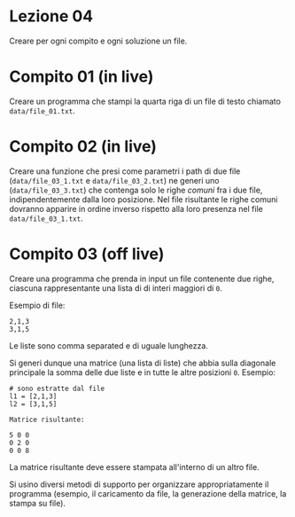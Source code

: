 # Lezione 04

Creare per ogni compito e ogni soluzione un file.

# Compito 01 (in live)

Creare un programma che stampi la quarta riga di un file di testo chiamato `data/file_01.txt`. 

# Compito 02 (in live)

Creare una funzione che presi come parametri i path di due file (`data/file_03_1.txt` e `data/file_03_2.txt`) ne generi uno (`data/file_03_3.txt`) che contenga solo le righe *comuni* fra i due file, indipendentemente dalla loro posizione. Nel file risultante le righe comuni dovranno apparire in ordine inverso rispetto alla loro presenza nel file `data/file_03_1.txt`.

# Compito 03 (off live)

Creare una programma che prenda in input un file contenente due righe, ciascuna rappresentante una lista di di interi maggiori di `0`.

Esempio di file:
```
2,1,3
3,1,5
```

Le liste sono comma separated e di uguale lunghezza.

Si generi dunque una matrice (una lista di liste) che abbia sulla diagonale principale la somma delle due liste e in tutte le altre posizioni `0`. Esempio:

```
# sono estratte dal file
l1 = [2,1,3]
l2 = [3,1,5]

Matrice risultante:

5 0 0
0 2 0 
0 0 8

```

La matrice risultante deve essere stampata all'interno di un altro file.

Si usino diversi metodi di supporto per organizzare appropriatamente il programma (esempio, il caricamento da file, la generazione della matrice, la stampa su file). 